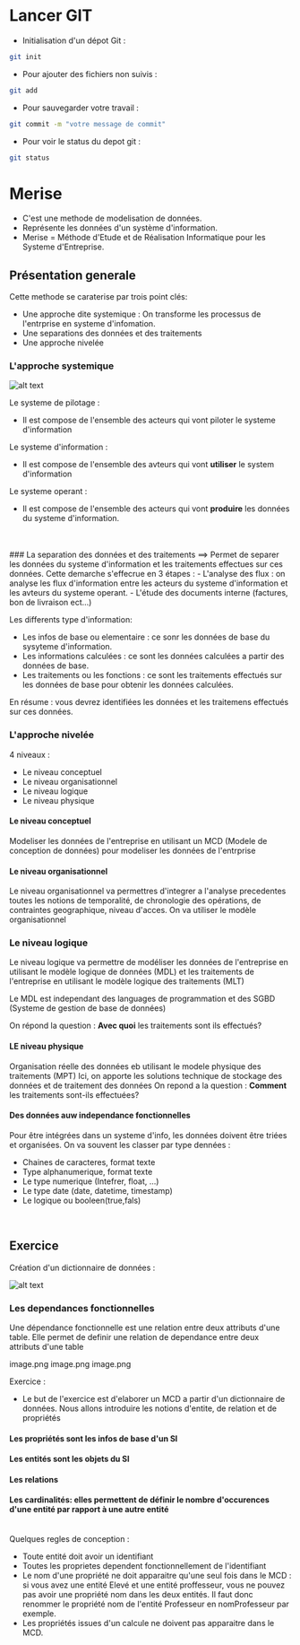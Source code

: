 # Lancer GIT

-   Initialisation d'un dépot Git :

``` sh
git init
```

-   Pour ajouter des fichiers non suivis :

```sh
git add
```

-   Pour sauvegarder votre travail :

``` bash
git commit -m "votre message de commit"
```

-   Pour voir le status du depot git :

```sh
git status
```

# Merise

-   C'est une methode de modelisation de données.
-   Représente les données d'un système d'information.
-   Merise = Méthode d'Etude et de Réalisation Informatique pour les Systeme d'Entreprise.

## Présentation generale
Cette methode se caraterise par trois point clés:
-   Une approche dite systemique : On transforme les processus de l'entrprise en systeme d'infomation.
-   Une separations des données et des traitements
-   Une approche nivelée

### L'approche systemique

![alt text](image.png)


Le systeme de pilotage :
-    Il est compose de l'ensemble des acteurs qui vont piloter le systeme d'information

Le systeme d'information :
-   Il est compose de l'ensemble des avteurs qui vont **utiliser** le system d'information

Le systeme operant : 
-   Il est compose de l'ensemble des acteurs qui vont **produire** les données du systeme d'information.
<br>
<br>
### La separation des données et des traitements
==> Permet de separer les données du systeme d'information et les traitements effectues sur ces données.
Cette demarche s'effecrue en 3 étapes :
-   L'analyse des flux : on analyse les flux d'information entre les acteurs du systeme d'information et les avteurs du systeme operant.
-   L'étude des documents interne (factures, bon de livraison ect...)

Les differents type d'information:
-   Les infos de base ou elementaire : ce sonr les données de base du sysyteme d'information.
-   Les informations calculées : ce sont les données calculées a partir des données de base.
-    Les traitements ou les fonctions : ce sont les traitements effectués sur les données de base pour obtenir les données calculées.

En résume : vous devrez identifiées les données et les traitemens effectués sur ces données.
<br>

### L'approche nivelée
4 niveaux :<br>
-   Le niveau conceptuel
-   Le niveau organisationnel
-   Le niveau logique
-   Le niveau physique

#### Le niveau conceptuel 

Modeliser les données de l'entreprise en utilisant un MCD (Modele de conception de données) pour modeliser les données de l'entrprise

#### Le niveau organisationnel

Le niveau organisationnel va permettres d'integrer a l'analyse precedentes toutes les notions de temporalité, de chronologie des opérations, de contraintes geographique, niveau d'acces. On va utiliser le modèle organisationnel 

### Le niveau logique
Le niveau logique va permettre de modéliser les données de l'entreprise en utilisant le modèle logique de données (MDL) et les traitements de l'entreprise en utilisant le modèle logique des traitements (MLT)

Le MDL est independant des languages de programmation et des SGBD (Systeme de gestion de base de données)

On répond la question : **Avec quoi** les traitements sont ils effectués?

#### LE niveau physique
Organisation réelle des données eb utilisant le modele physique des traitements (MPT)
Ici, on apporte les solutions technique de stockage des données et de traitement des données
On repond a la question : **Comment** les traitements sont-ils effectuées?

#### Des données auw independance fonctionnelles

Pour être intégrées dans un systeme d'info, les données doivent être triées et organisées. On va souvent les classer par type dennées :

-   Chaines de caracteres, format texte
-   Type alphanumerique, format texte
-   Le type numerique (Intefrer, float, ...)
-   Le type date (date, datetime, timestamp)
-   Le logique ou booleen(true,fals)

<br>

## Exercice

Création d'un dictionnaire de données :

![alt text](image.png)

### Les dependances fonctionnelles

Une dépendance fonctionnelle est une relation entre deux attributs d'une table. Elle permet de definir une relation de dependance entre deux attributs d'une table

image.png
image.png
image.png

Exercice :
-   Le but de l'exercice est d'elaborer un MCD a partir d'un dictionnaire de données.
Nous allons introduire les notions d'entite, de relation et de propriétés

#### Les propriétés sont les infos de base d'un SI

#### Les entités sont les objets du SI

#### Les relations 

#### **Les cardinalités**: elles permettent de définir le nombre d'occurences d'une entité par rapport à une autre entité
<br>
Quelques regles de conception :

-   Toute entité doit avoir un identifiant
-   Toutes les proprietes dependent fonctionnellement de l'identifiant
-   Le nom d'une propriété ne doit apparaitre qu'une seul fois dans le MCD : si vous avez une entité Elevé et une entité proffesseur, vous ne pouvez pas avoir une propriété nom dans les deux entités. Il faut donc renommer le propriété nom de l'entité Professeur en nomProfesseur par exemple.
-   Les propriétés issues d'un calcule ne doivent pas apparaitre dans le MCD.
